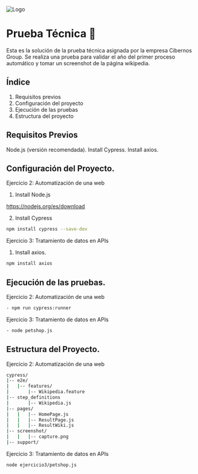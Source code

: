 ![Logo](https://conasa.grupocibernos.com/hubfs/Cibernos%20Feb%202018/image/favicon-1.png)


# Prueba Técnica :bookmark_tabs:

Esta es la solución de la prueba técnica asignada por la empresa Cibernos Group. Se realiza una prueba para validar el año del primer proceso automático y tomar un screenshot de la página wikipedia.

## Índice

1. Requisitos previos
2. Configuración del proyecto
3. Ejecución de las pruebas
4. Estructura del proyecto

## Requisitos Previos

Node.js (versión recomendada).
Install Cypress.
Install axios.

## Configuración del Proyecto.

Ejercicio 2: Automatización de una web
1. Install Node.js

https://nodejs.org/es/download

2. Install Cypress
```bash 
npm install cypress --save-dev
```
Ejercicio 3: Tratamiento de datos en APIs
1. Install axios.

```bash 
npm install axios 
```

## Ejecución de las pruebas.

Ejercicio 2: Automatización de una web
```bash
- npm run cypress:runner
```
Ejercicio 3: Tratamiento de datos en APIs
```bash
- node petshop.js 
```

## Estructura del Proyecto.

Ejercicio 2: Automatización de una web
```bash
cypress/
|-- e2e/
|   |-- features/
|       |-- Wikipedia.feature
|-- step_definitions
|       |-- Wikipedia.js
|-- pages/
|   |   |-- HomePage.js
|   |   |-- ResultPage.js
|   |   |-- ResultWiki.js
|-- screenshot/
|   |   |-- capture.png
|-- support/
```

Ejercicio 3: Tratamiento de datos en APIs
```bash
node ejercicio3/petshop.js
```